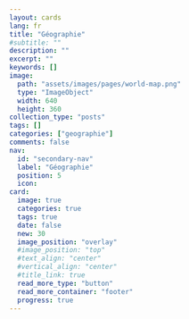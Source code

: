```yaml
---
layout: cards
lang: fr
title: "Géographie"
#subtitle: ""
description: ""
excerpt: ""
keywords: []
image:
  path: "assets/images/pages/world-map.png"
  type: "ImageObject"
  width: 640
  height: 360
collection_type: "posts"
tags: []
categories: ["geographie"]
comments: false
nav:
  id: "secondary-nav"
  label: "Géographie"
  position: 5
  icon:
card:
  image: true
  categories: true
  tags: true
  date: false
  new: 30
  image_position: "overlay"
  #image_position: "top"
  #text_align: "center"
  #vertical_align: "center"
  #title_link: true
  read_more_type: "button"
  read_more_container: "footer"
  progress: true
---
```

